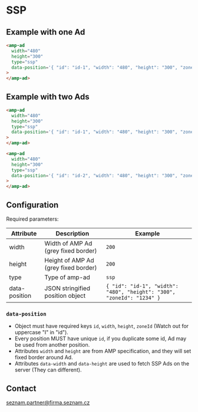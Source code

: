 # SSP

## Example with one Ad

```html
<amp-ad
  width="480"
  height="300"
  type="ssp"
  data-position='{ "id": "id-1", "width": "480", "height": "300", "zoneId": "1234" }'
>
</amp-ad>
```

## Example with two Ads

```html
<amp-ad
  width="480"
  height="300"
  type="ssp"
  data-position='{ "id": "id-1", "width": "480", "height": "300", "zoneId": "1234" }'
>
</amp-ad>

<amp-ad
  width="480"
  height="300"
  type="ssp"
  data-position='{ "id": "id-2", "width": "480", "height": "300", "zoneId": "1234" }'
>
</amp-ad>
```

## Configuration

Required parameters:

| Attribute     | Description                          | Example                                                               |
| ------------- | ------------------------------------ | --------------------------------------------------------------------- |
| width         | Width of AMP Ad (grey fixed border)  | `200`                                                                 |
| height        | Height of AMP Ad (grey fixed border) | `200`                                                                 |
| type          | Type of amp-ad                       | `ssp`                                                                 |
| data-position | JSON stringified position object     | `{ "id": "id-1", "width": "480", "height": "300", "zoneId": "1234" }` |

### `data-position`

-   Object must have required keys `id`, `width`, `height`, `zoneId` (Watch out for uppercase "I" in "id").
-   Every position MUST have unique `id`, if you duplicate some id, Ad may be used from another position.
-   Attributes `width` and `height` are from AMP specification, and they will set fixed border around Ad.
-   Attributes `data-width` and `data-height` are used to fetch SSP Ads on the server (They can different).

## Contact

seznam.partner@firma.seznam.cz
